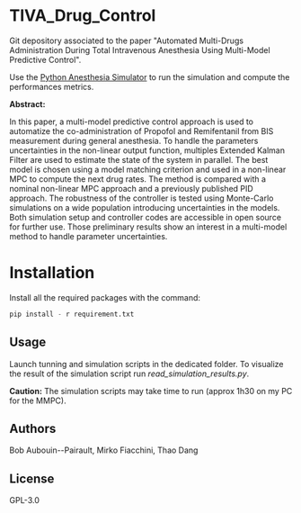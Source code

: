 # TIVA_Drug_Control

Git depository associated to the paper "Automated Multi-Drugs Administration During Total Intravenous Anesthesia Using Multi-Model Predictive Control".

Use the [Python Anesthesia Simulator](https://github.com/BobAubouin/Python_Anesthesia_Simulator) to run the simulation and compute the performances metrics.

**Abstract:**

In this paper, a multi-model predictive control approach is used to automatize the co-administration of Propofol and Remifentanil from BIS measurement during general anesthesia. To handle the parameters uncertainties in the non-linear output function, multiples Extended Kalman Filter are used to estimate the state of the system in parallel. The best model is chosen using a model matching criterion and used in a non-linear MPC to compute the next drug rates. The method is compared with a nominal non-linear MPC approach and a previously published PID approach. The robustness of the controller is tested using Monte-Carlo simulations on a wide population introducing uncertainties in the models. Both simulation setup and controller codes are accessible in open source for further use. Those preliminary results show an interest in a multi-model method to handle parameter uncertainties.


# Installation 

Install all the required packages with the command:

```python
pip install - r requirement.txt
```

## Usage

Launch tunning and simulation scripts in the dedicated folder. To visualize the result of the simulation script run *read_simulation_results.py*.

**Caution:** The simulation scripts may take time to run (approx 1h30 on my PC for the MMPC).

## Authors

Bob Aubouin--Pairault, Mirko Fiacchini, Thao Dang

## License

 GPL-3.0
